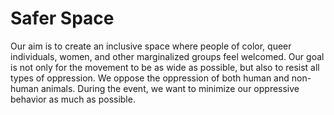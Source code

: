 # Safer Space

Our aim is to create an inclusive space where people of color, queer individuals, women, and other marginalized groups feel welcomed. Our goal is not only for the movement to be as wide as possible, but also to resist all types of oppression. We oppose the oppression of both human and non-human animals. During the event, we want to minimize our oppressive behavior as much as possible.
